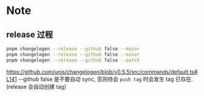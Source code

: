 # Note

## release 过程

```sh
pnpm changelogen --release --github false --major
pnpm changelogen --release --github false --minor
pnpm changelogen --release --github false --patch
```

https://github.com/unjs/changelogen/blob/v0.5.5/src/commands/default.ts#L141
--github false 是不要自动 sync, 否则待会 `push tag` 时会发生 tag 已存在. (release 会自动创建 tag)
